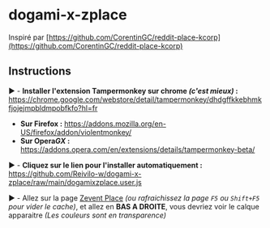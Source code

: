 # dogami-x-zplace
Inspiré par [https://github.com/CorentinGC/reddit-place-kcorp](https://github.com/CorentinGC/reddit-place-kcorp)

## Instructions

▶️ - **Installer l'extension Tampermonkey  sur chrome *(c'est mieux)* :** https://chrome.google.com/webstore/detail/tampermonkey/dhdgffkkebhmkfjojejmpbldmpobfkfo?hl=fr
- **Sur Firefox :** https://addons.mozilla.org/en-US/firefox/addon/violentmonkey/
- **Sur Opera*GX* :** https://addons.opera.com/en/extensions/details/tampermonkey-beta/

▶️ - **Cliquez sur le lien pour l'installer automatiquement :** https://github.com/Reivilo-w/dogami-x-zplace/raw/main/dogamixzplace.user.js

▶️ - Allez sur la page <a href="https://place.zevent.fr/"> Zevent Place</a> *(ou rafraichissez la page `F5` ou `Shift+F5` pour vider le cache)*, et allez en **BAS A DROITE**, vous devriez voir le calque apparaitre *(Les couleurs sont en transparence)*
